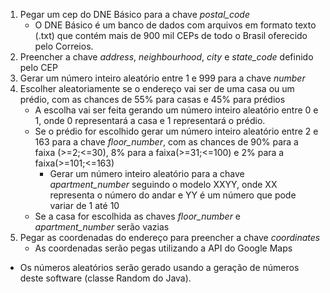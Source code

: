 1. Pegar um cep do DNE Básico para a chave _postal_code_
    * O DNE Básico é um banco de dados com arquivos em formato texto (.txt) que contém mais de 900 mil CEPs de todo o Brasil oferecido pelo Correios.
2. Preencher a chave _address_, _neighbourhood_, _city_ e _state_code_ definido pelo CEP
3. Gerar um número inteiro aleatório entre 1 e 999 para a chave _number_
4. Escolher aleatoriamente se o endereço vai ser de uma casa ou um prédio, com as chances de 55% para casas e 45% para prédios
    * A escolha vai ser feita gerando um número inteiro aleatório entre 0 e 1, onde 0 representará a casa e 1 representará o prédio.
    * Se o prédio for escolhido gerar um número inteiro aleatório entre 2 e 163 para a chave _floor_number_, com as chances de 90% para a faixa (>=2;<=30), 8% para a faixa(>=31;<=100) e 2% para a faixa(>=101;<=163)
        * Gerar um número inteiro aleatório para a chave _apartment_number_ seguindo o modelo XXYY, onde XX representa o número do andar e YY é um número que pode variar de 1 até 10
    * Se a casa for escolhida as chaves _floor_number_ e _apartment_number_ serão vazias
5. Pegar as coordenadas do endereço para preencher a chave _coordinates_
    * As coordenadas serão pegas utilizando a API do Google Maps

* Os números aleatórios serão gerado usando a geração de números deste software (classe Random do Java).
